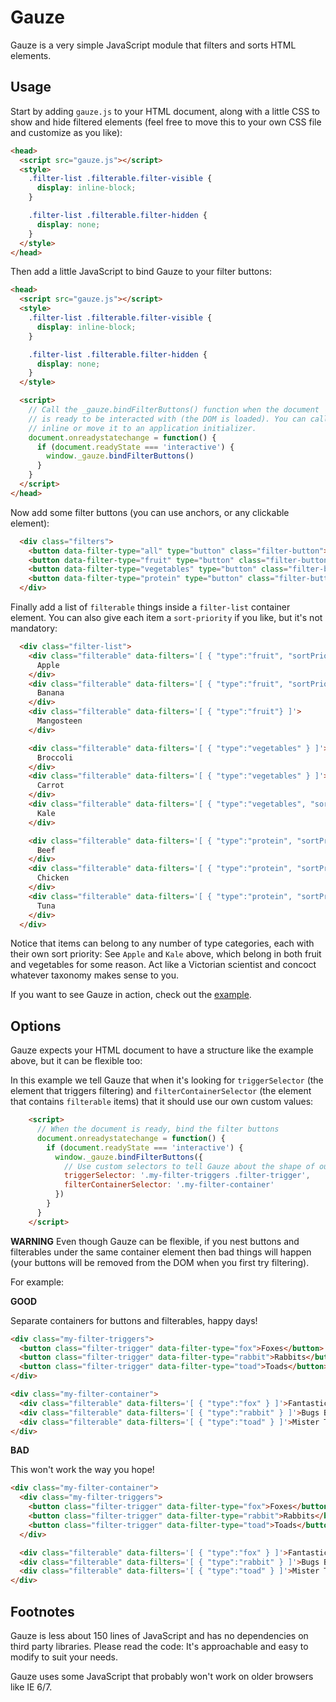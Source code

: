 # Gauze

Gauze is a very simple JavaScript module that filters and sorts HTML elements.

## Usage

Start by adding `gauze.js` to your HTML document, along with a little CSS to
show and hide filtered elements (feel free to move this to your own CSS file
and customize as you like):

```html
<head>
  <script src="gauze.js"></script>
  <style>
    .filter-list .filterable.filter-visible {
      display: inline-block;
    }

    .filter-list .filterable.filter-hidden {
      display: none;
    }
  </style>
</head>
```

Then add a little JavaScript to bind Gauze to your filter buttons:


```html
<head>
  <script src="gauze.js"></script>
  <style>
    .filter-list .filterable.filter-visible {
      display: inline-block;
    }

    .filter-list .filterable.filter-hidden {
      display: none;
    }
  </style>

  <script>
    // Call the _gauze.bindFilterButtons() function when the document
    // is ready to be interacted with (the DOM is loaded). You can call this
    // inline or move it to an application initializer.
    document.onreadystatechange = function() {
      if (document.readyState === 'interactive') {
        window._gauze.bindFilterButtons()
      }
    }
  </script>
</head>
```

Now add some filter buttons (you can use anchors, or any clickable element):

```html
  <div class="filters">
    <button data-filter-type="all" type="button" class="filter-button">All food</button>
    <button data-filter-type="fruit" type="button" class="filter-button">Fruit</button>
    <button data-filter-type="vegetables" type="button" class="filter-button">Vegetables</button>
    <button data-filter-type="protein" type="button" class="filter-button">Protein</button>
  </div>
```

Finally add a list of `filterable` things inside a `filter-list` container
element. You can also give each item a `sort-priority` if you like, but it's
not mandatory:

```html
  <div class="filter-list">
    <div class="filterable" data-filters='[ { "type":"fruit", "sortPriority":"3" }, { "type":"vegetables", "sortPriority":"2" } ]'>
      Apple
    </div>
    <div class="filterable" data-filters='[ { "type":"fruit", "sortPriority":"1" } ]'>
      Banana
    </div>
    <div class="filterable" data-filters='[ { "type":"fruit"} ]'>
      Mangosteen
    </div>

    <div class="filterable" data-filters='[ { "type":"vegetables" } ]'>
      Broccoli
    </div>
    <div class="filterable" data-filters='[ { "type":"vegetables" } ]'>
      Carrot
    </div>
    <div class="filterable" data-filters='[ { "type":"vegetables", "sortPriority":"1" }, { "type":"fruit", "sortPriority":"2" } ]'>
      Kale
    </div>

    <div class="filterable" data-filters='[ { "type":"protein", "sortPriority":"1" } ]'>
      Beef
    </div>
    <div class="filterable" data-filters='[ { "type":"protein", "sortPriority":"3" } ]'>
      Chicken
    </div>
    <div class="filterable" data-filters='[ { "type":"protein", "sortPriority":"2" } ]'>
      Tuna
    </div>
  </div>
```

Notice that items can belong to any number of type categories, each with their
own sort priority: See `Apple` and `Kale` above, which belong in both fruit and
vegetables for some reason. Act like a Victorian scientist and concoct whatever
taxonomy makes sense to you.

If you want to see Gauze in action, check out the
[example](https://jamesmartin.github.io/gauze/).

## Options

Gauze expects your HTML document to have a structure like the example above,
but it can be flexible too:

In this example we tell Gauze that when it's looking for `triggerSelector`
(the element that triggers filtering) and `filterContainerSelector` (the
element that contains `filterable` items) that it should use our own custom
values:

```html
    <script>
      // When the document is ready, bind the filter buttons
      document.onreadystatechange = function() {
        if (document.readyState === 'interactive') {
          window._gauze.bindFilterButtons({
            // Use custom selectors to tell Gauze about the shape of our HTML
            triggerSelector: '.my-filter-triggers .filter-trigger',
            filterContainerSelector: '.my-filter-container'
          })
        }
      }
    </script>
```

**WARNING** Even though Gauze can be flexible, if you nest buttons and
filterables under the same container element then bad things will happen (your
buttons will be removed from the DOM when you first try filtering).

For example:

**GOOD**

Separate containers for buttons and filterables, happy days!

```html
<div class="my-filter-triggers">
  <button class="filter-trigger" data-filter-type="fox">Foxes</button>
  <button class="filter-trigger" data-filter-type="rabbit">Rabbits</button>
  <button class="filter-trigger" data-filter-type="toad">Toads</button>
</div>

<div class="my-filter-container">
  <div class="filterable" data-filters='[ { "type":"fox" } ]'>Fantastic Mr Fox</div>
  <div class="filterable" data-filters='[ { "type":"rabbit" } ]'>Bugs Bunny</div>
  <div class="filterable" data-filters='[ { "type":"toad" } ]'>Mister Toad</div>
</div>
```

**BAD**

This won't work the way you hope!

```html
<div class="my-filter-container">
  <div class="my-filter-triggers">
    <button class="filter-trigger" data-filter-type="fox">Foxes</button>
    <button class="filter-trigger" data-filter-type="rabbit">Rabbits</button>
    <button class="filter-trigger" data-filter-type="toad">Toads</button>
  </div>

  <div class="filterable" data-filters='[ { "type":"fox" } ]'>Fantastic Mr Fox</div>
  <div class="filterable" data-filters='[ { "type":"rabbit" } ]'>Bugs Bunny</div>
  <div class="filterable" data-filters='[ { "type":"toad" } ]'>Mister Toad</div>
</div>
```

## Footnotes

Gauze is less about 150 lines of JavaScript and has no dependencies on third
party libraries. Please read the code: It's approachable and easy to modify to
suit your needs.

Gauze uses some JavaScript that probably won't work on older browsers like IE
6/7.
